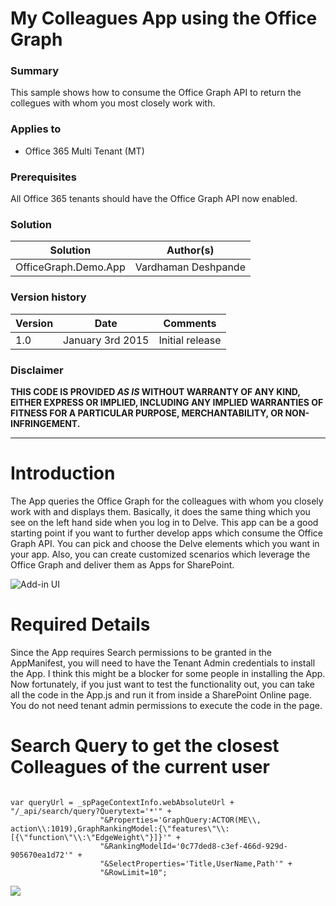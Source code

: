 # My Colleagues App using the Office Graph #

### Summary ###
This sample shows how to consume the Office Graph API to return the collegues with whom you most closely work with.


### Applies to ###
-  Office 365 Multi Tenant (MT)

### Prerequisites ###
All Office 365 tenants should have the Office Graph API now enabled.

### Solution ###
Solution | Author(s)
---------|----------
OfficeGraph.Demo.App | Vardhaman Deshpande

### Version history ###
Version  | Date | Comments
---------| -----| --------
1.0  | January 3rd 2015 | Initial release

### Disclaimer ###
**THIS CODE IS PROVIDED *AS IS* WITHOUT WARRANTY OF ANY KIND, EITHER EXPRESS OR IMPLIED, INCLUDING ANY IMPLIED WARRANTIES OF FITNESS FOR A PARTICULAR PURPOSE, MERCHANTABILITY, OR NON-INFRINGEMENT.**


----------
# Introduction #

The App queries the Office Graph for the colleagues with whom you closely work with and displays them. Basically, it does the same thing which you see on the left hand side when you log in to Delve. This app can be a good starting point if you want to further develop apps which consume the Office Graph API. You can pick and choose the Delve elements which you want in your app. Also, you can create customized scenarios which leverage the Office Graph and deliver them as Apps for SharePoint. 

![Add-in UI](http://i.imgur.com/MHTSLS5.png)


# Required Details #
Since the App requires Search permissions to be granted in the AppManifest, you will need to have the Tenant Admin credentials to install the App. I think this might be a blocker for some people in installing the App. Now fortunately, if you just want to test the functionality out, you can take all the code in the App.js and run it from inside a SharePoint Online page. You do not need tenant admin permissions to execute the code in the page.


# Search Query to get the closest Colleagues of the current user  #

```JS

var queryUrl = _spPageContextInfo.webAbsoluteUrl + "/_api/search/query?Querytext='*'" +
                    "&Properties='GraphQuery:ACTOR(ME\\, action\\:1019),GraphRankingModel:{\"features\"\\:[{\"function\"\\:\"EdgeWeight\"}]}'" +
                    "&RankingModelId='0c77ded8-c3ef-466d-929d-905670ea1d72'" +
                    "&SelectProperties='Title,UserName,Path'" +
                    "&RowLimit=10";
```

<img src="https://telemetry.sharepointpnp.com/pnp/samples/OfficeGraph.Demo.App" />